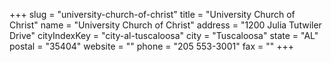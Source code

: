 +++
slug = "university-church-of-christ"
title = "University Church of Christ"
name = "University Church of Christ"
address = "1200 Julia Tutwiler Drive"
cityIndexKey = "city-al-tuscaloosa"
city = "Tuscaloosa"
state = "AL"
postal = "35404"
website = ""
phone = "205 553-3001"
fax = ""
+++

